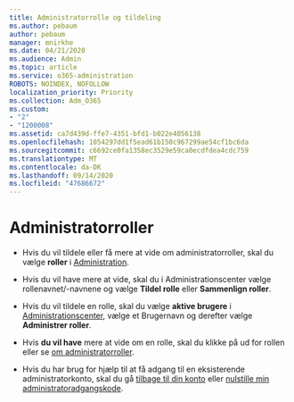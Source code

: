 ```yaml
---
title: Administratorrolle og tildeling
ms.author: pebaum
author: pebaum
manager: mnirkhe
ms.date: 04/21/2020
ms.audience: Admin
ms.topic: article
ms.service: o365-administration
ROBOTS: NOINDEX, NOFOLLOW
localization_priority: Priority
ms.collection: Adm_O365
ms.custom:
- "2"
- "1200008"
ms.assetid: ca7d439d-ffe7-4351-bfd1-b022e4056138
ms.openlocfilehash: 1054297dd1f5ead61b150c967299ae54cf1bc6da
ms.sourcegitcommit: c6692ce0fa1358ec3529e59ca0ecdfdea4cdc759
ms.translationtype: MT
ms.contentlocale: da-DK
ms.lasthandoff: 09/14/2020
ms.locfileid: "47686672"
---
```

# <a name="admin-roles"></a>Administratorroller

- Hvis du vil tildele eller få mere at vide om administratorroller, skal du vælge **roller** i [Administration](https://admin.microsoft.com/Adminportal/Home#/roles).

- Hvis du vil have mere at vide, skal du i Administrationscenter vælge rollenavnet/-navnene og vælge **Tildel rolle** eller **Sammenlign roller**.

- Hvis du vil tildele en rolle, skal du vælge **aktive brugere** i [Administrationscenter](https://admin.microsoft.com/Adminportal/Home#/users), vælge et Brugernavn og derefter vælge  **Administrer roller**.

- Hvis **du vil have** mere at vide om en rolle, skal du klikke på ud for rollen eller se [om administratorroller](https://docs.microsoft.com/microsoft-365/admin/add-users/about-admin-roles).

- Hvis du har brug for hjælp til at få adgang til en eksisterende administratorkonto, skal du gå [tilbage til din konto](https://passwordreset.microsoftonline.com/) eller [nulstille min administratoradgangskode](https://docs.microsoft.com/microsoft-365/admin/add-users/reset-passwords#reset-my-admin-password).
